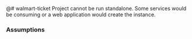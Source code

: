 @# walmart-ticket
Project cannot be run standalone. Some services would be consuming or a web application would create the instance. 

### Assumptions
